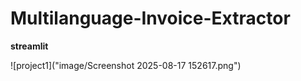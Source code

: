 ﻿# Multilanguage-Invoice-Extractor
**streamlit**


![project1]("image/Screenshot 2025-08-17 152617.png")



